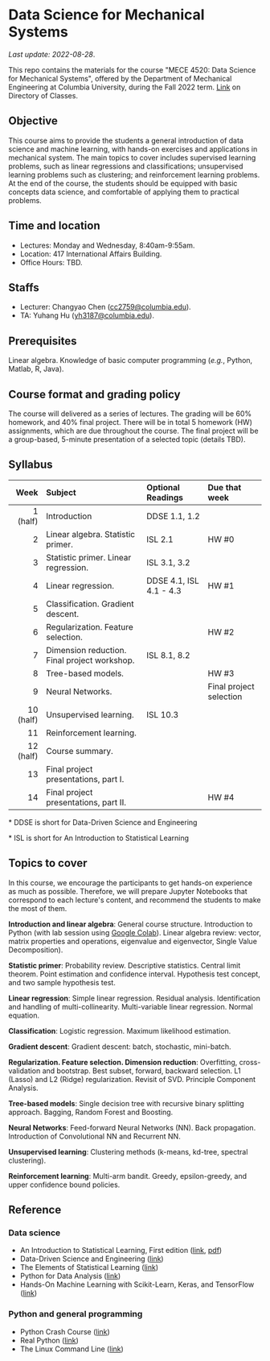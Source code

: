 # Data Science for Mechanical Systems
_Last update: 2022-08-28_.

This repo contains the materials for the course "MECE 4520: Data Science for Mechanical Systems", offered by the Department of Mechanical Engineering at Columbia University, during the Fall 2022 term. [Link](http://www.columbia.edu/cu/bulletin/uwb/#/cu/bulletin/uwb/subj/MECE/E4520-20223-001/) on Directory of Classes.

## Objective
This course aims to provide the students a general introduction of data science and machine learning, with hands-on exercises and applications in mechanical system. The main topics to cover includes supervised learning problems, such as linear regressions and classifications; unsupervised learning problems such as clustering; and reinforcement learning problems. At the end of the course, the students should be equipped with basic concepts data science, and comfortable of applying them to practical problems.

## Time and location
* Lectures: Monday and Wednesday, 8:40am-9:55am.
* Location: 417 International Affairs Building.
* Office Hours: TBD.

## Staffs
* Lecturer: Changyao Chen (cc2759@columbia.edu).
* TA: Yuhang Hu (yh3187@columbia.edu).

## Prerequisites
Linear algebra. Knowledge of basic computer programming (_e.g._, Python, Matlab, R, Java).

## Course format and grading policy
The course will delivered as a series of lectures. The grading will be 60% homework, and 40% final project. There will be in total 5 homework (HW) assignments, which are due throughout the course. The final project will be a group-based, 5-minute presentation of a selected topic (details TBD).

## Syllabus
|  **Week** | **Subject**                                  | **Optional Readings**   | **Due that week**              |
| --------: | :------------------------------------------- | :---------------------- | :----------------------------- |
|  1 (half) | Introduction                                 | DDSE 1.1, 1.2           |                                |
|         2 | Linear algebra. Statistic primer.            | ISL 2.1                 | HW #0                          |
|         3 | Statistic primer. Linear regression.         | ISL 3.1, 3.2            |                                |
|         4 | Linear regression.                           | DDSE 4.1, ISL 4.1 - 4.3 | HW #1                          |
|         5 | Classification. Gradient descent.            |                         |                                |
|         6 | Regularization. Feature selection.           |                         | HW #2                          |
|         7 | Dimension reduction. Final project workshop. | ISL 8.1, 8.2            |
|         8 | Tree-based models.                           |                         | HW #3                          |
|         9 | Neural Networks.                             |                         | Final project selection        |
| 10 (half) | Unsupervised learning.                       | ISL 10.3                |
|        11 | Reinforcement learning.                      |                         |                                |
| 12 (half) | Course summary.                              |                         |                                |
|        13 | Final project presentations, part I.         |                         |                                |
|        14 | Final project presentations, part II.        |                         | HW #4                          |

\* DDSE is short for Data-Driven Science and Engineering

\* ISL is short for An Introduction to Statistical Learning

## Topics to cover
In this course, we encourage the participants to get hands-on experience as much as possible. Therefore, we will prepare Jupyter Notebooks that correspond to each lecture's content, and recommend the students to make the most of them.

**Introduction and linear algebra**: General course structure. Introduction to Python (with lab session using [Google Colab](https://colab.research.google.com/notebooks/intro.ipynb)). Linear algebra review: vector, matrix properties and operations, eigenvalue and eigenvector, Single Value Decomposition).

**Statistic primer**: Probability review. Descriptive statistics. Central limit theorem. Point estimation and confidence interval. Hypothesis test concept, and two sample hypothesis test.

**Linear regression**: Simple linear regression. Residual analysis. Identification and handling of multi-collinearity. Multi-variable linear regression. Normal equation.

**Classification**: Logistic regression. Maximum likelihood estimation.

**Gradient descent**: Gradient descent: batch, stochastic, mini-batch.

**Regularization. Feature selection. Dimension reduction**: Overfitting, cross-validation and bootstrap. Best subset, forward, backward selection. L1 (Lasso) and L2 (Ridge) regularization. Revisit of SVD. Principle Component Analysis.

**Tree-based models**: Single decision tree with recursive binary splitting approach. Bagging, Random Forest and Boosting.

**Neural Networks**: Feed-forward Neural Networks (NN). Back propagation. Introduction of Convolutional NN and Recurrent NN.

**Unsupervised learning**: Clustering methods (k-means, kd-tree, spectral clustering).

**Reinforcement learning**: Multi-arm bandit. Greedy, epsilon-greedy, and upper confidence bound policies.


## Reference
### Data science
* An Introduction to Statistical Learning, First edition ([link](https://www.statlearning.com/), [pdf](https://static1.squarespace.com/static/5ff2adbe3fe4fe33db902812/t/6009dd9fa7bc363aa822d2c7/1611259312432/ISLR+Seventh+Printing.pdf))
* Data-Driven Science and Engineering ([link](http://www.databookuw.com/))
* The Elements of
Statistical Learning ([link](https://web.stanford.edu/~hastie/ElemStatLearn/))
* Python for Data Analysis ([link](https://www.oreilly.com/library/view/python-for-data/9781449323592/))
* Hands-On Machine Learning with Scikit-Learn, Keras, and TensorFlow ([link](https://www.oreilly.com/library/view/hands-on-machine-learning/9781492032632/))
### Python and general programming
* Python Crash Course ([link](https://nostarch.com/pythoncrashcourse2e))
* Real Python ([link](https://realpython.com/))
* The Linux Command Line ([link](https://linuxcommand.org/tlcl.php))


